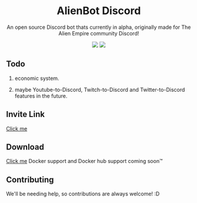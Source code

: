 ### <h1 align="center">AlienBot Discord</h1>

<p align="center">An open source Discord bot thats currently in alpha, originally made for The Alien Empire community Discord!<p>

<p align="center">
  
  <img src="https://github.com/UFO-Studios/AlienBot-Discord/actions/workflows/pmd.yml/badge.svg" />
  <img src="https://github.com/UFO-Studios/AlienBot-Discord/actions/workflows/docker-image.yml/badge.svg" />
</p>


## Todo

1. economic system.

2. maybe Youtube-to-Discord, Twitch-to-Discord and Twitter-to-Discord features in the future.

## Invite Link

<a href="https://thealiendoctor.com/AddAlienBot">Click me</a>

## Download

<a href="https://github.com/UFO-Studios/AlienBot-Discord/archive/refs/heads/main.zip">Click me</a>
Docker support and Docker hub support coming soon™

## Contributing

We'll be needing help, so contributions are always welcome! :D
